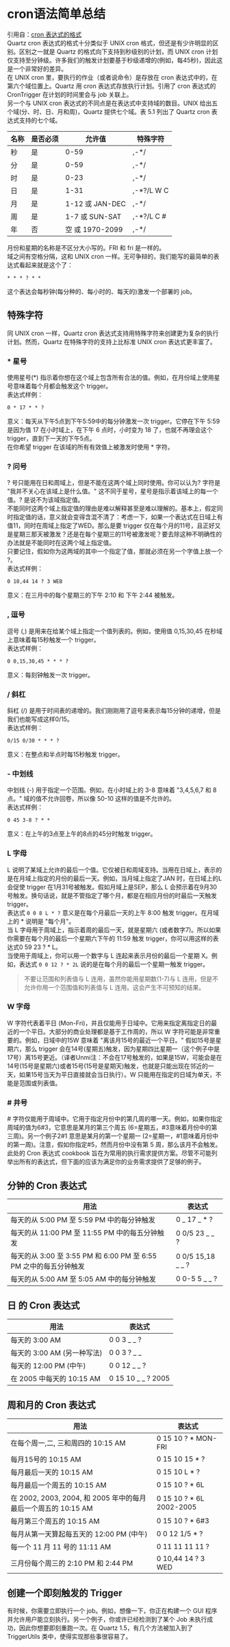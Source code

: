 # cron语法简单总结

引用自：[cron 表达式的格式](http://chinaxxren.iteye.com/blog/839630)<br />Quartz cron 表达式的格式十分类似于 UNIX cron 格式，但还是有少许明显的区别。区别之一就是 Quartz 的格式向下支持到秒级别的计划，而 UNIX cron 计划仅支持至分钟级。许多我们的触发计划要基于秒级递增的(例如，每45秒)，因此这是一个非常好的差异。<br />在 UNIX cron 里，要执行的作业（或者说命令）是存放在 cron 表达式中的，在第六个域位置上。Quartz 用 cron 表达式存放执行计划。引用了 cron 表达式的CronTrigger 在计划的时间里会与 job 关联上。<br />另一个与 UNIX cron 表达式的不同点是在表达式中支持域的数目。UNIX 给出五个域(分、时、日、月和周)，Quartz 提供七个域。表 5.1 列出了 Quartz cron 表达式支持的七个域。

| **名称** | **是否必须** | **允许值** | **特殊字符** |
| --- | --- | --- | --- |
| 秒 | 是 | 0-59 | ,-*/ |
| 分 | 是 | 0-59 | ,-*/ |
| 时 | 是 | 0-23 | ,-*/ |
| 日 | 是 | 1-31 | ,-*?/L W C |
| 月 | 是 | 1-12 或 JAN-DEC | ,-*/ |
| 周 | 是 | 1-7 或 SUN-SAT | ,-*?/L C # |
| 年 | 否 | 空 或 1970-2099 | ,-*/ |

月份和星期的名称是不区分大小写的。FRI 和 fri 是一样的。<br />域之间有空格分隔，这和 UNIX cron 一样。无可争辩的，我们能写的最简单的表达式看起来就是这个了：
```
* * * ? * *
```
这个表达会每秒钟(每分种的、每小时的、每天的)激发一个部署的 job。
## 特殊字符
同 UNIX cron 一样，Quartz cron 表达式支持用特殊字符来创建更为复杂的执行计划。然而，Quartz 在特殊字符的支持上比标准 UNIX cron 表达式更丰富了。
### * 星号
使用星号(*) 指示着你想在这个域上包含所有合法的值。例如，在月份域上使用星号意味着每个月都会触发这个 trigger。<br />表达式样例：
```
0 * 17 * * ?
```
意义：每天从下午5点到下午5:59中的每分钟激发一次 trigger。它停在下午 5:59 是因为值 17 在小时域上，在下午 6 点时，小时变为 18 了，也就不再理会这个 trigger，直到下一天的下午5点。<br />在你希望 trigger 在该域的所有有效值上被激发时使用 * 字符。
### ? 问号
? 号只能用在日和周域上，但是不能在这两个域上同时使用。你可以认为? 字符是 "我并不关心在该域上是什么值。" 这不同于星号，星号是指示着该域上的每一个值。? 是说不为该域指定值。<br />不能同时这两个域上指定值的理由是难以解释甚至是难以理解的。基本上，假定同时指定值的话，意义就会变得含混不清了：考虑一下，如果一个表达式在日域上有值11，同时在周域上指定了WED。那么是要 trigger 仅在每个月的11号，且正好又是星期三那天被激发？还是在每个星期三的11号被激发呢？要去除这种不明确性的办法就是不能同时在这两个域上指定值。<br />只要记住，假如你为这两域的其中一个指定了值，那就必须在另一个字值上放一个 ?。<br />表达式样例：
```
0 10,44 14 ? 3 WEB
```
意义：在三月中的每个星期三的下午 2:10 和 下午 2:44 被触发。
### , 逗号
逗号 (,) 是用来在给某个域上指定一个值列表的。例如，使用值 0,15,30,45 在秒域上意味着每15秒触发一个 trigger。<br />表达式样例：
```
0 0,15,30,45 * * * ?
```
意义：每刻钟触发一次 trigger。
### / 斜杠
斜杠 (/) 是用于时间表的递增的。我们刚刚用了逗号来表示每15分钟的递增，但是我们也能写成这样0/15。<br />表达式样例：
```
0/15 0/30 * * * ?
```
意义：在整点和半点时每15秒触发 trigger。
### - 中划线
中划线 (-) 用于指定一个范围。例如，在小时域上的 3-8 意味着 "3,4,5,6,7 和 8 点。" 域的值不允许回卷，所以像 50-10 这样的值是不允许的。<br />表达式样例：
```
0 45 3-8 ? * *
```
意义：在上午的3点至上午的8点的45分时触发 trigger。
### L 字母
L 说明了某域上允许的最后一个值。它仅被日和周域支持。当用在日域上，表示的是在月域上指定的月份的最后一天。例如，当月域上指定了JAN 时，在日域上的L 会促使 trigger 在1月31号被触发。假如月域上是SEP，那么 L 会预示着在9月30号触发。换句话说，就是不管指定了哪个月，都是在相应月份的时最后一天触发 trigger。<br />表达式 `0 0 8 L * ?` 意义是在每个月最后一天的上午 8:00 触发 trigger。在月域上的 * 说明是 "每个月"。<br />当 L 字母用于周域上，指示着周的最后一天，就是星期六 (或者数字7)。所以如果你需要在每个月的最后一个星期六下午的 11:59 触发 trigger，你可以用这样的表达式0 59 23 ? * L。<br />当使用于周域上，你可以用一个数字与 L 连起来表示月份的最后一个星期 X。例如，表达式 `0 0 12 ? * 2L` 说的是在每个月的最后一个星期一触发 trigger。
> 不要让范围和列表值与 L 连用，虽然你能用星期数(1-7)与 L 连用，但是不允许你用一个范围值和列表值与 L 连用。这会产生不可预知的结果。

### W 字母
W 字符代表着平日 (Mon-Fri)，并且仅能用于日域中。它用来指定离指定日的最近的一个平日。大部分的商业处理都是基于工作周的，所以 W 字符可能是非常重要的。例如，日域中的15W 意味着 "离该月15号的最近一个平日。" 假如15号是星期六，那么 trigger 会在14号(星期五)触发，因为星期四比星期一（这个例子中是17号）离15号更近。（译者Unmi注：不会在17号触发的，如果是15W，可能会是在14号(15号是星期六)或者15号(15号是星期天)触发，也就是只能出现在邻近的一天，如果15号当天为平日直接就会当日执行）。W 只能用在指定的日域为单天，不能是范围或列表值。
### # 井号
\# 字符仅能用于周域中。它用于指定月份中的第几周的哪一天。例如，如果你指定周域的值为6#3，它意思是某月的第三个周五 (6=星期五，#3意味着月份中的第三周)。另一个例子2#1 意思是某月的第一个星期一 (2=星期一，#1意味着月份中的第一周)。注意，假如你指定#5，然而月份中没有第 5 周，那么该月不会触发。<br />此处的 Cron 表达式 cookbook 旨在为常用的执行需求提供方案。尽管不可能列举出所有的表达式，但下面的应该为满足你的业务需求提供了足够的例子。
## 分钟的 Cron 表达式
| **用法** | **表达式** |
| --- | --- |
| 每天的从 5:00 PM 至 5:59 PM 中的每分钟触发 | 0 _ 17 _ * ? |
| 每天的从 11:00 PM 至 11:55 PM 中的每五分钟触发 | 0 0/5 23 _ _ ? |
| 每天的从 3:00 至 3:55 PM 和 6:00 PM 至 6:55 PM 之中的每五分钟触发 | 0 0/5 15,18 _ _ ? |
| 每天的从 5:00 AM 至 5:05 AM 中的每分钟触发 | 0 0-5 5 _ _ ? |

## 日 的 Cron 表达式
| **用法** | **表达式** |
| --- | --- |
| 每天的 3:00 AM | 0 0 3 _ _ ? |
| 每天的 3:00 AM (另一种写法) | 0 0 3 ? _ _ |
| 每天的 12:00 PM (中午) | 0 0 12 _ _ ? |
| 在 2005 中每天的 10:15 AM | 0 15 10 _ _ ? 2005 |

## 周和月的 Cron 表达式
| **用法** | **表达式** |
| --- | --- |
| 在每个周一,二, 三和周四的 10:15 AM | 0 15 10 ? * MON-FRI |
| 每月15号的 10:15 AM | 0 15 10 15 * ? |
| 每月最后一天的 10:15 AM | 0 15 10 L * ? |
| 每月最后一个周五的 10:15 AM | 0 15 10 ? * 6L |
| 在 2002, 2003, 2004, 和 2005 年中的每月最后一个周五的 10:15 AM | 0 15 10 ? * 6L 2002-2005 |
| 每月第三个周五的 10:15 AM | 0 15 10 ? * 6#3 |
| 每月从第一天算起每五天的 12:00 PM (中午) | 0 0 12 1/5 * ? |
| 每一个 11 月 11 号的 11:11 AM | 0 11 11 11 11 ? |
| 三月份每个周三的 2:10 PM 和 2:44 PM | 0 10,44 14 ? 3 WED |

## 创建一个即刻触发的 Trigger
有时候，你需要立即执行一个 job。例如，想像一下，你正在构建一个 GUI 程序并允许用户能立刻执行。另一个例子，你或许已经检测到了某个 Job 未执行成功，因此你想要即刻重跑一次。在 Quartz 1.5，有几个方法被加入到了TriggerUtils 类中，使得实现那些事很容易了。
